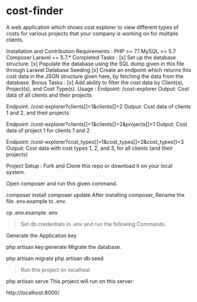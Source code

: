 # cost-finder
A web application which shows cost explorer to view different types of costs for various projects that your company is working on for multiple clients.


Installation and Contribution
Requirements :
PHP >= 7.1
MySQL >= 5.7
Composer
Laravel == 5.7.*
Completed Tasks :
[x] Set up the database structure.
[x] Populate the database using the SQL dump given in this file through Laravel Database Seeding
[x] Create an endpoint which returns this cost data in the JSON structure given here, by fetching the data from the database.
Bonus Tasks :
[x] Add ability to filter the cost data by Client(s), Project(s), and Cost Type(s).
Usage :
Endpoint: /cost-explorer
Output: Cost data of all clients and their projects

Endpoint: /cost-explorer?clients[]=1&clients[]=2
Output: Cost data of clients 1 and 2, and their projects

Endpoint: /cost-explorer?clients[]=1&clients[]=2&projects[]=1
Output: Cost data of project 1 for clients 1 and 2

Endpoint: /cost-explorer?cost_types[]=1&cost_types[]=2&cost_types[]=3
Output: Cost data with cost types 1, 2, and 3, for all clients (and their projects)

Project Setup :
Fork and Clone this repo or download it on your local system.

Open composer and run this given command.

composer install
composer update
After installing composer, Rename the file .env.example to .env.

cp .env.example .env
> Set db credentials in .env and run the following Commands.

Generate the Application key

php artisan key:generate
Migrate the database.

php artisan migrate
php artisan db:seed
> Run this project on localhost

php artisan serve
This project will run on this server:

http://localhost:8000/
